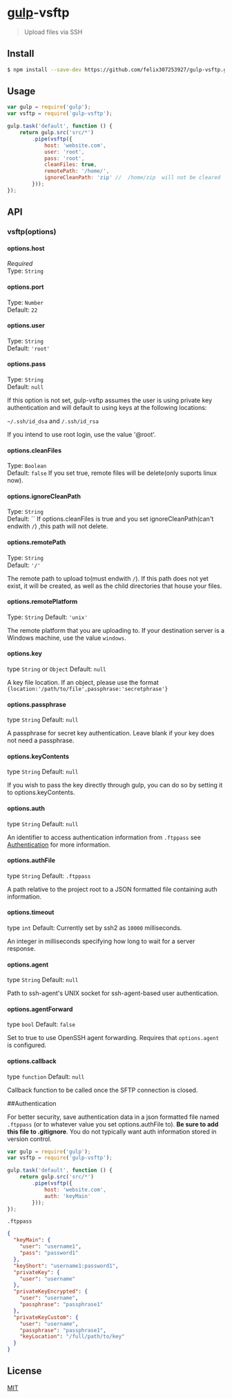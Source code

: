 # [gulp](http://gulpjs.com)-vsftp

> Upload files via SSH



<!--[![NPM](https://nodei.co/npm/gulp-vsftp.png?downloads=true&stars=true)](https://nodei.co/npm/gulp-vsftp/)-->

## Install

```bash
$ npm install --save-dev https://github.com/felix307253927/gulp-vsftp.git
```


## Usage

```js
var gulp = require('gulp');
var vsftp = require('gulp-vsftp');

gulp.task('default', function () {
	return gulp.src('src/*')
		.pipe(vsftp({
			host: 'website.com',
			user: 'root',
			pass: 'root',
			cleanFiles: true,
			remotePath: '/home/',
			ignoreCleanPath: 'zip' //  /home/zip  will not be cleared
		}));
});
```


## API

### vsftp(options)

#### options.host

*Required*  
Type: `String`

#### options.port

Type: `Number`  
Default: `22`

#### options.user

Type: `String`  
Default: `'root'`

#### options.pass

Type: `String`  
Default: `null`

If this option is not set, gulp-vsftp assumes the user is using private key authentication and will default to using keys at the following locations:

`~/.ssh/id_dsa` and `/.ssh/id_rsa`

If you intend to use root login, use the value '@root'.

#### options.cleanFiles

Type: `Boolean`  
Default: `false`
If you set true, remote files will be delete(only suports linux now).

#### options.ignoreCleanPath

Type: `String`  
Default: ``
If options.cleanFiles is true and you set ignoreCleanPath(can't endwith `/`) ,this path will not delete.

#### options.remotePath

Type: `String`  
Default: `'/'`

The remote path to upload to(must endwith `/`). If this path does not yet exist, it will be created, as well as the child directories that house your files.

#### options.remotePlatform

Type: `String`
Default: `'unix'`

The remote platform that you are uploading to. If your destination server is a Windows machine, use the value `windows`.

#### options.key

type `String` or `Object`
Default: `null`

A key file location. If an object, please use the format `{location:'/path/to/file',passphrase:'secretphrase'}`


#### options.passphrase

type `String`
Default: `null`

A passphrase for secret key authentication. Leave blank if your key does not need a passphrase.

#### options.keyContents

type `String`
Default: `null`

If you wish to pass the key directly through gulp, you can do so by setting it to options.keyContents.

#### options.auth

type `String`
Default: `null`

An identifier to access authentication information from `.ftppass` see [Authentication](#authentication) for more information.

#### options.authFile

type `String`
Default: `.ftppass`

A path relative to the project root to a JSON formatted file containing auth information.

#### options.timeout
type `int`
Default: Currently set by ssh2 as `10000` milliseconds.

An integer in milliseconds specifying how long to wait for a server response.

#### options.agent
type `String`
Default: `null`

Path to ssh-agent's UNIX socket for ssh-agent-based user authentication.

#### options.agentForward
type `bool`
Default: `false`

Set to true to use OpenSSH agent forwarding. Requires that `options.agent` is configured.

#### options.callback
type `function`
Default: `null`

Callback function to be called once the SFTP connection is closed.


##Authentication

For better security, save authentication data in a json formatted file named `.ftppass` (or to whatever value you set options.authFile to). **Be sure to add this file to .gitignore**. You do not typically want auth information stored in version control.

```js
var gulp = require('gulp');
var vsftp = require('gulp-vsftp');

gulp.task('default', function () {
	return gulp.src('src/*')
		.pipe(vsftp({
			host: 'website.com',
			auth: 'keyMain'
		}));
});
```

`.ftppass`

```json
{
  "keyMain": {
    "user": "username1",
    "pass": "password1"
  },
  "keyShort": "username1:password1",
  "privateKey": {
    "user": "username"
  },
  "privateKeyEncrypted": {
    "user": "username",
    "passphrase": "passphrase1"
  },
  "privateKeyCustom": {
    "user": "username",
    "passphrase": "passphrase1",
    "keyLocation": "/full/path/to/key"
  }
}
```

## License

[MIT](http://opensource.org/licenses/MIT)

